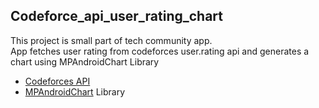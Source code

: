 
## Codeforce_api_user_rating_chart  
  
This project is small part of tech community app.  
App fetches user rating from codeforces user.rating api and generates a chart using MPAndroidChart Library  
  
 - [Codeforces API](https://codeforces.com/apiHelp/methods#user.rating)
 - [MPAndroidChart](https://github.com/PhilJay/MPAndroidChart) Library
